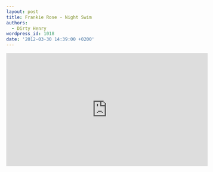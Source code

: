```yaml
---
layout: post
title: Frankie Rose - Night Swim
authors:
  - Dirty Henry
wordpress_id: 1018
date: '2012-03-30 14:39:00 +0200'
---
```

<iframe width="540" height="304" src="http://www.youtube.com/embed/VE56wTNj7J0" frameborder="0" allowfullscreen></iframe>

